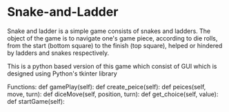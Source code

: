 # Snake-and-Ladder
Snake and ladder is a simple game consists of snakes and ladders. The object of the game is to navigate one's game piece, according to die rolls, from the start (bottom square) to the finish (top square), helped or hindered by ladders and snakes respectively.

This is a python based version of this game which consist of GUI which is designed using Python's tkinter library

Functions: 
def gamePlay(self):
def create_peice(self):
def peices(self, move, turn):
def diceMove(self, position, turn):
def get_choice(self, value):
def startGame(self):
